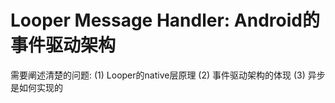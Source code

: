 # Looper Message Handler: Android的事件驱动架构

需要阐述清楚的问题:
(1) Looper的native层原理
(2) 事件驱动架构的体现
(3) 异步是如何实现的